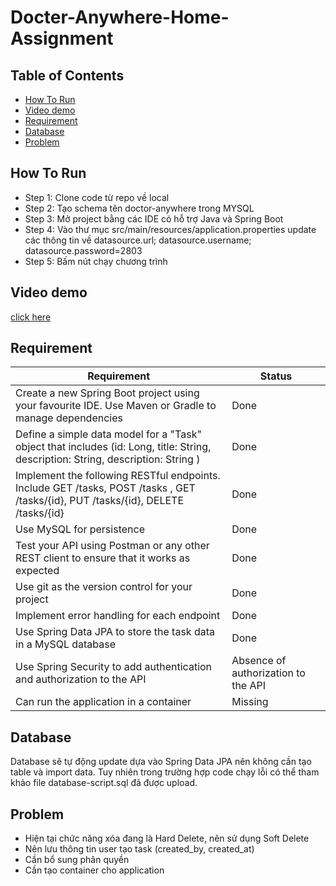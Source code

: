 # Docter-Anywhere-Home-Assignment

## Table of Contents
* [How To Run](#how-to-run)
* [Video demo](#video-demo)
* [Requirement](#requirement)
* [Database](#datebase)
* [Problem](#problem)
<!-- * [License](#license) -->


## How To Run
- Step 1: Clone code từ repo về local
- Step 2: Tạo schema tên doctor-anywhere trong MYSQL
- Step 3: Mở project bằng các IDE có hỗ trợ Java và Spring Boot
- Step 4: Vào thư mục src/main/resources/application.properties update các thông tin về datasource.url; datasource.username; datasource.password=2803
- Step 5: Bấm nút chạy chương trình

## Video demo
[click here](https://www.youtube.com/watch?v=ZkW2jFa5CDw)
<!-- If you have screenshots you'd like to share, include them here. -->

## Requirement
| Requirement  | Status |
| ------------- | ------------- |
| Create a new Spring Boot project using your favourite IDE. Use Maven or Gradle to manage dependencies  | Done|
| Define a simple data model for a "Task" object that includes (id: Long, title: String, description: String, description: String )  | Done|
| Implement the following RESTful endpoints. Include GET /tasks, POST /tasks , GET /tasks/{id},  PUT /tasks/{id}, DELETE /tasks/{id} | Done|
|  Use MySQL for persistence  | Done|
| Test your API using Postman or any other REST client to ensure that it works as expected  | Done|
| Use git as the version control for your project  | Done|
| Implement error handling for each endpoint  | Done|
| Use Spring Data JPA to store the task data in a MySQL database  | Done|
| Use Spring Security to add authentication and authorization to the API  | Absence of authorization to the API|
| Can run the application in a container  | Missing|



## Database
Database sẽ tự động update dựa vào Spring Data JPA nên không cần tạo table và import data. Tuy nhiên trong trường hợp code chạy lỗi có thể tham khảo file database-script.sql đã được upload.

## Problem
- Hiện tại chức năng xóa đang là Hard Delete, nên sử dụng Soft Delete
- Nên lưu thông tin user tạo task (created_by, created_at)
- Cần bổ sung phân quyền
- Cần tạo container cho application


<!-- Optional -->
<!-- ## License -->
<!-- This project is open source and available under the [... License](). -->

<!-- You don't have to include all sections - just the one's relevant to your project -->
